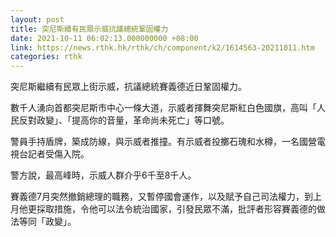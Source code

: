 ```yaml
---
layout: post
title: 突尼斯續有民眾示威抗議總統鞏固權力
date: 2021-10-11 06:02:13.000000000 +08:00
link: https://news.rthk.hk/rthk/ch/component/k2/1614563-20211011.htm
categories: rthk
---
```


突尼斯繼續有民眾上街示威，抗議總統賽義德近日鞏固權力。

數千人湧向首都突尼斯市中心一條大道，示威者揮舞突尼斯紅白色國旗，高叫「人民反對政變」、「提高你的音量，革命尚未死亡」等口號。

警員手持盾牌，築成防線，與示威者推撞。有示威者投擲石瑰和水樽，一名國營電視台記者受傷入院。

警方說，最高峰時，示威人群介乎6千至8千人。

賽義德7月突然撤銷總理的職務，又暫停國會運作，以及賦予自己司法權力，到上月他更採取措施，令他可以法令統治國家，引發民眾不滿，批評者形容賽義德的做法等同「政變」。
